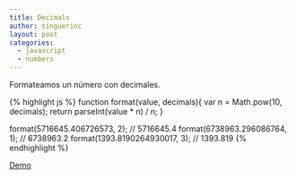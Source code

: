 ```yaml
---
title: Decimals
author: singuerinc
layout: post
categories:
  - javascript
  - numbers
---
```

Formateamos un n&uacute;mero con decimales.

{% highlight js %}
function format(value, decimals){
    var n = Math.pow(10, decimals);
    return parseInt(value * n) / n;
}

format(5716645.406726573, 2);  // 5716645.4
format(6738963.296086764, 1);  // 6738963.2
format(1393.8190264930017, 3); // 1393.819
{% endhighlight %}

<a href="{{ site.baseurl | prepend: site.url }}/code/day-015/index.html" target="_blank">Demo</a>
